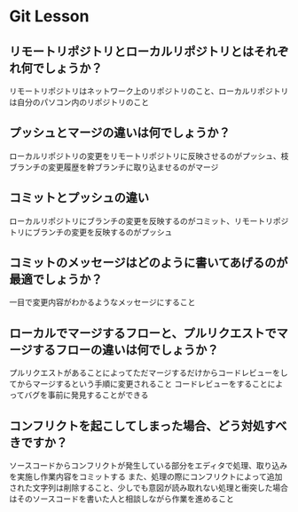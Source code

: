 # Git Lesson

## リモートリポジトリとローカルリポジトリとはそれぞれ何でしょうか？

リモートリポジトリはネットワーク上のリポジトリのこと、ローカルリポジトリは自分のパソコン内のリポジトリのこと

## プッシュとマージの違いは何でしょうか？

ローカルリポジトリの変更をリモートリポジトリに反映させるのがプッシュ、枝ブランチの変更履歴を幹ブランチに取り込ませるのがマージ

## コミットとプッシュの違い

ローカルリポジトリにブランチの変更を反映するのがコミット、リモートリポジトリにブランチの変更を反映するのがプッシュ

## コミットのメッセージはどのように書いてあげるのが最適でしょうか？

一目で変更内容がわかるようなメッセージにすること

## ローカルでマージするフローと、プルリクエストでマージするフローの違いは何でしょうか？

プルリクエストがあることによってただマージするだけからコードレビューをしてからマージするという手順に変更されること
コードレビューをすることによってバグを事前に発見することができる

## コンフリクトを起こしてしまった場合、どう対処すべきですか？

ソースコードからコンフリクトが発生している部分をエディタで処理、取り込みを実施し作業内容をコミットする
また、処理の際にコンフリクトによって追加された文字列は削除すること、少しでも意図が読み取れない処理と衝突した場合はそのソースコードを書いた人と相談しながら作業を進めること
